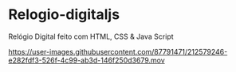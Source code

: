 # Relogio-digitaljs
Relógio Digital feito com HTML, CSS & Java Script


https://user-images.githubusercontent.com/87791471/212579246-e282fdf3-526f-4c99-ab3d-146f250d3679.mov

